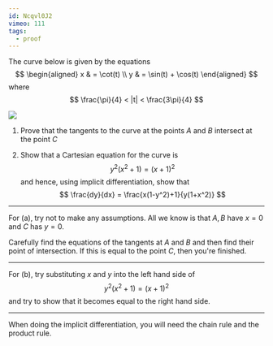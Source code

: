 ```yaml
---
id: Ncqvl0J2
vimeo: 111
tags:
  - proof
---
```


The curve below is given by the equations
$$
\begin{aligned}
x & = \cot(t) \\
y & = \sin(t) + \cos(t)
\end{aligned}
$$
where
$$
\frac{\pi}{4} < |t| < \frac{3\pi}{4}
$$

![](/img/learn/parametric-4.svg)

 1. Prove that the tangents to the curve at the points $A$ and $B$ intersect at the point $C$

 1. Show that a Cartesian equation for the curve is
    $$
    y^2(x^2+1) = (x+1)^2
    $$
    and hence, using implicit differentiation, show that
    $$
    \frac{dy}{dx} = \frac{x(1-y^2)+1}{y(1+x^2)}
    $$

---

For (a), try not to make any assumptions. All we know is that $A,B$ have $x = 0$ and $C$ has $y = 0$.

Carefully find the equations of the tangents at $A$ and $B$ and then find their point of intersection. If this is equal to the point $C$, then you're finished.

---

For (b), try substituting $x$ and $y$ into the left hand side of
$$
y^2(x^2+1) = (x+1)^2
$$
and try to show that it becomes equal to the right hand side.

---

When doing the implicit differentiation, you will need the chain rule and the product rule.
